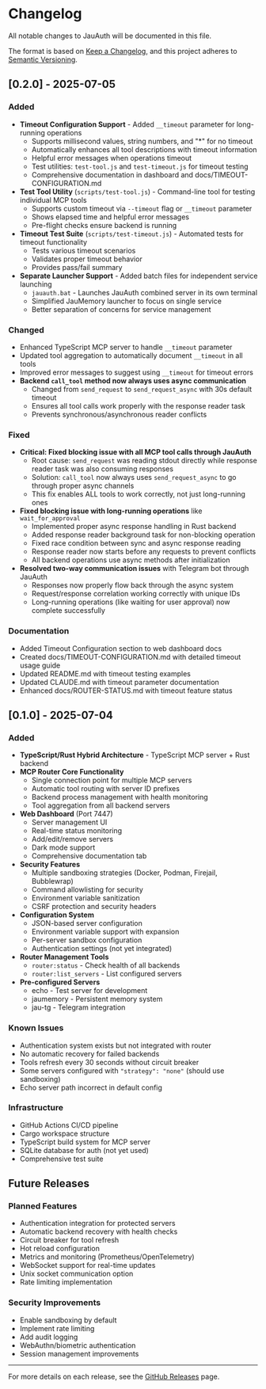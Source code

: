 # Changelog

All notable changes to JauAuth will be documented in this file.

The format is based on [Keep a Changelog](https://keepachangelog.com/en/1.0.0/),
and this project adheres to [Semantic Versioning](https://semver.org/spec/v2.0.0.html).

## [0.2.0] - 2025-07-05

### Added
- **Timeout Configuration Support** - Added `__timeout` parameter for long-running operations
  - Supports millisecond values, string numbers, and "*" for no timeout
  - Automatically enhances all tool descriptions with timeout information
  - Helpful error messages when operations timeout
  - Test utilities: `test-tool.js` and `test-timeout.js` for timeout testing
  - Comprehensive documentation in dashboard and docs/TIMEOUT-CONFIGURATION.md
- **Test Tool Utility** (`scripts/test-tool.js`) - Command-line tool for testing individual MCP tools
  - Supports custom timeout via `--timeout` flag or `__timeout` parameter
  - Shows elapsed time and helpful error messages
  - Pre-flight checks ensure backend is running
- **Timeout Test Suite** (`scripts/test-timeout.js`) - Automated tests for timeout functionality
  - Tests various timeout scenarios
  - Validates proper timeout behavior
  - Provides pass/fail summary
- **Separate Launcher Support** - Added batch files for independent service launching
  - `jauauth.bat` - Launches JauAuth combined server in its own terminal
  - Simplified JauMemory launcher to focus on single service
  - Better separation of concerns for service management

### Changed
- Enhanced TypeScript MCP server to handle `__timeout` parameter
- Updated tool aggregation to automatically document `__timeout` in all tools
- Improved error messages to suggest using `__timeout` for timeout errors
- **Backend `call_tool` method now always uses async communication**
  - Changed from `send_request` to `send_request_async` with 30s default timeout
  - Ensures all tool calls work properly with the response reader task
  - Prevents synchronous/asynchronous reader conflicts

### Fixed
- **Critical: Fixed blocking issue with all MCP tool calls through JauAuth**
  - Root cause: `send_request` was reading stdout directly while response reader task was also consuming responses
  - Solution: `call_tool` now always uses `send_request_async` to go through proper async channels
  - This fix enables ALL tools to work correctly, not just long-running ones
- **Fixed blocking issue with long-running operations** like `wait_for_approval`
  - Implemented proper async response handling in Rust backend
  - Added response reader background task for non-blocking operation
  - Fixed race condition between sync and async response reading
  - Response reader now starts before any requests to prevent conflicts
  - All backend operations use async methods after initialization
- **Resolved two-way communication issues** with Telegram bot through JauAuth
  - Responses now properly flow back through the async system
  - Request/response correlation working correctly with unique IDs
  - Long-running operations (like waiting for user approval) now complete successfully

### Documentation
- Added Timeout Configuration section to web dashboard docs
- Created docs/TIMEOUT-CONFIGURATION.md with detailed timeout usage guide
- Updated README.md with timeout testing examples
- Updated CLAUDE.md with timeout parameter documentation
- Enhanced docs/ROUTER-STATUS.md with timeout feature status

## [0.1.0] - 2025-07-04

### Added
- **TypeScript/Rust Hybrid Architecture** - TypeScript MCP server + Rust backend
- **MCP Router Core Functionality**
  - Single connection point for multiple MCP servers
  - Automatic tool routing with server ID prefixes
  - Backend process management with health monitoring
  - Tool aggregation from all backend servers
- **Web Dashboard** (Port 7447)
  - Server management UI
  - Real-time status monitoring
  - Add/edit/remove servers
  - Dark mode support
  - Comprehensive documentation tab
- **Security Features**
  - Multiple sandboxing strategies (Docker, Podman, Firejail, Bubblewrap)
  - Command allowlisting for security
  - Environment variable sanitization
  - CSRF protection and security headers
- **Configuration System**
  - JSON-based server configuration
  - Environment variable support with expansion
  - Per-server sandbox configuration
  - Authentication settings (not yet integrated)
- **Router Management Tools**
  - `router:status` - Check health of all backends
  - `router:list_servers` - List configured servers
- **Pre-configured Servers**
  - echo - Test server for development
  - jaumemory - Persistent memory system
  - jau-tg - Telegram integration

### Known Issues
- Authentication system exists but not integrated with router
- No automatic recovery for failed backends
- Tools refresh every 30 seconds without circuit breaker
- Some servers configured with `"strategy": "none"` (should use sandboxing)
- Echo server path incorrect in default config

### Infrastructure
- GitHub Actions CI/CD pipeline
- Cargo workspace structure
- TypeScript build system for MCP server
- SQLite database for auth (not yet used)
- Comprehensive test suite

## Future Releases

### Planned Features
- Authentication integration for protected servers
- Automatic backend recovery with health checks
- Circuit breaker for tool refresh
- Hot reload configuration
- Metrics and monitoring (Prometheus/OpenTelemetry)
- WebSocket support for real-time updates
- Unix socket communication option
- Rate limiting implementation

### Security Improvements
- Enable sandboxing by default
- Implement rate limiting
- Add audit logging
- WebAuthn/biometric authentication
- Session management improvements

---

For more details on each release, see the [GitHub Releases](https://github.com/yourusername/JauAuth/releases) page.